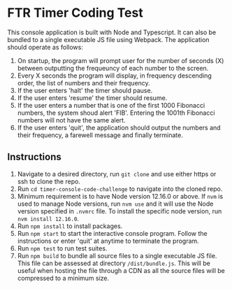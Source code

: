 # FTR Timer Coding Test
This console application is built with Node and Typescript. It can also be bundled to a single executable JS file using Webpack. The application should operate as follows:
1. On startup, the program will prompt user for the number of seconds (X) between outputting the frequeuncy of each number to the screen.
2. Every X seconds the program will display, in frequency descending order, the list of numbers and their frequency.
3. If the user enters 'halt' the timer should pause.
4. If the user enters 'resume' the timer should resume.
5. If the user enters a number that is one of the first 1000 Fibonacci numbers, the system shoud alert 'FIB'. Entering the 1001th Fibonacci numbers will not have the same alert.
6. If the user enters 'quit', the application should output the numbers and their frequency, a farewell message and finally terminate.

## Instructions
1. Navigate to a desired directory, run `git clone` and use either https or ssh to clone the repo.
2. Run `cd timer-console-code-challenge` to navigate into the cloned repo.
3. Minimum requirement is to have Node version 12.16.0 or above. If `nvm` is used to manage Node versions, run `nvm use` and it will use the Node version specified in `.nvmrc` file. To install the specific node version, run `nvm install 12.16.0`.
4. Run `npm install` to install packages.
5. Run `npm start` to start the interactive console program. Follow the instructions or enter 'quit' at anytime to terminate the program.
6. Run `npm test` to run test suites.
7. Run `npm build` to bundle all source files to a single executable JS file. This file can be assessed at directory `/dist/bundle.js`. This will be useful when hosting the file through a CDN as all the source files will be compressed to a minimum size.
